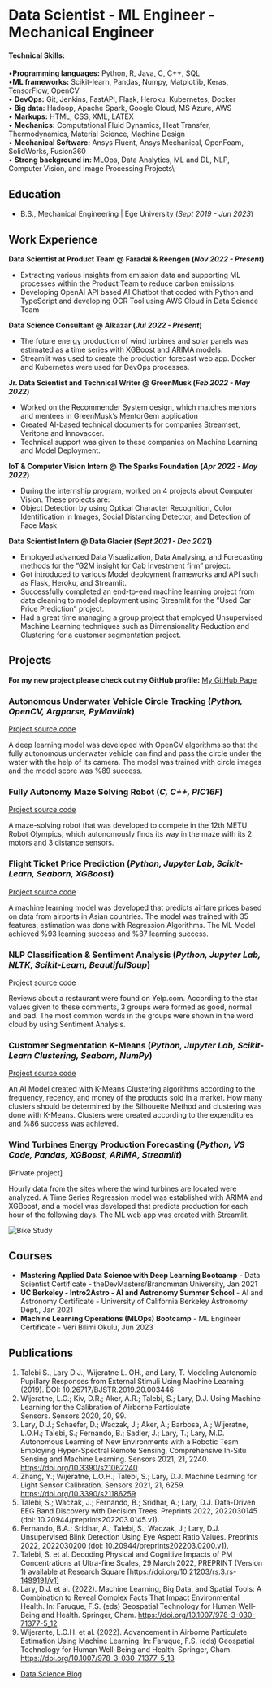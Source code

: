 # Data Scientist - ML Engineer - Mechanical Engineer

#### Technical Skills:
•**Programming languages:** Python, R, Java, C, C++, SQL\
•**ML frameworks:** Scikit-learn, Pandas, Numpy, Matplotlib, Keras, TensorFlow, OpenCV\
• **DevOps:** Git, Jenkins, FastAPI, Flask, Heroku, Kubernetes, Docker\
• **Big data:** Hadoop, Apache Spark, Google Cloud, MS Azure, AWS\
• **Markups:** HTML, CSS, XML, LATEX\
• **Mechanics:** Computational Fluid Dynamics, Heat Transfer, Thermodynamics, Material Science, Machine Design\
• **Mechanical Software:** Ansys Fluent, Ansys Mechanical, OpenFoam, SolidWorks, Fusion360\
• **Strong background in:** MLOps, Data Analytics, ML and DL, NLP, Computer Vision, and Image Processing Projects\

## Education
- B.S., Mechanical Engineering | Ege University (_Sept 2019 - Jun 2023_)								       		

## Work Experience
**Data Scientist at Product Team @ Faradai & Reengen (_Nov 2022 - Present_)**
- Extracting various insights from emission data and supporting ML processes within the Product Team to reduce carbon emissions.
- Developing OpenAI API based AI Chatbot that coded with Python and TypeScript  and developing OCR Tool using AWS Cloud in Data Science Team 

**Data Science Consultant @ Alkazar (_Jul 2022 - Present_)**
- The future energy production of wind turbines and solar panels was estimated as a time series with XGBoost and ARIMA models.
- Streamlit was used to create the production forecast web app. Docker and Kubernetes were used for DevOps processes.

**Jr. Data Scientist and Technical Writer @ GreenMusk (_Feb 2022 - May 2022_)**
-  Worked on the Recommender System design, which matches mentors and mentees in GreenMusk’s MentorGem application
-  Created AI-based technical documents for companies Streamset, Veritone and Innovaccer.
-  Technical support was given to these companies on Machine Learning and Model Deployment.

**IoT & Computer Vision Intern @ The Sparks Foundation (_Apr 2022 - May 2022_)**
-  During the internship program, worked on 4 projects about Computer Vision. These projects are:
-  Object Detection by using Optical Character Recognition, Color Identification in Images, Social Distancing Detector, and Detection of Face Mask

**Data Scientist Intern @ Data Glacier (_Sept 2021 - Dec 2021_)**
- Employed advanced Data Visualization, Data Analysing, and Forecasting methods for the ”G2M insight for Cab Investment firm” project.
- Got introduced to various Model deployment frameworks and API such as Flask, Heroku, and Streamlit.
- Successfully completed an end-to-end machine learning project from data cleaning to model deployment using Streamlit for the ”Used Car Price Prediction” project.
-  Had a great time managing a group project that employed Unsupervised Machine Learning techniques such as Dimensionality Reduction and Clustering for a customer segmentation project.


## Projects
**For my new project please check out my GitHub profile:** [My GitHub Page](https://github.com/atakanozdin)
### Autonomous Underwater Vehicle Circle Tracking (_Python, OpenCV, Argparse, PyMavlink_)
[Project source code](https://github.com/atakanozdin/UAV_Circle_Tracking)

A deep learning model was developed with OpenCV algorithms so that the fully autonomous underwater vehicle can find and pass the circle under the water with the help of its camera. The model was trained with circle images and the model score was %89 success.


### Fully Autonomy Maze Solving Robot (_C, C++, PIC16F_)
[Project source code](https://github.com/atakanozdin/mazeSolvingRobot)

A maze-solving robot that was developed to compete in the 12th METU Robot Olympics, which autonomously finds its way in the maze with its 2 motors and 3 distance sensors.


### Flight Ticket Price Prediction (_Python, Jupyter Lab, Scikit-Learn, Seaborn, XGBoost_)
[Project source code](https://github.com/atakanozdin/Flight_Price_Project)

A machine learning model was developed that predicts airfare prices based on data from airports in Asian countries. The model was trained with 35 features, estimation was done with Regression Algorithms. The ML Model achieved %93 learning success and %87 learning success.


### NLP Classification & Sentiment Analysis (_Python, Jupyter Lab, NLTK, Scikit-Learn, BeautifulSoup_)
[Project source code](https://github.com/atakanozdin/NLP_Restaurant)

Reviews about a restaurant were found on Yelp.com. According to the star values given to these comments, 3 groups were formed as good, normal and bad. The most common words in the groups were shown in the word cloud by using Sentiment Analysis.


### Customer Segmentation K-Means (_Python, Jupyter Lab, Scikit-Learn Clustering, Seaborn, NumPy_)
[Project source code](https://github.com/atakanozdin/Customer-Segmentation)

An AI Model created with K-Means Clustering algorithms according to the frequency, recency, and money of the products sold in a market. How many clusters should be determined by the Silhouette Method and clustering was done with K-Means. Clusters were created according to the expenditures and %86 success was achieved.


### Wind Turbines Energy Production Forecasting (_Python, VS Code, Pandas, XGBoost, ARIMA, Streamlit_)
[Private project]

Hourly data from the sites where the wind turbines are located were analyzed. A Time Series Regression model was established with ARIMA and XGBoost, and a model was developed that predicts production for each hour of the following days. The ML web app was created with Streamlit.

![Bike Study](/assets/img/bike_study.jpeg)

## Courses
- **Mastering Applied Data Science with Deep Learning Bootcamp** - Data Scientist Certificate - theDevMasters/Brandmman University, Jan 2021
- **UC Berkeley - Intro2Astro - AI and Astronomy Summer School** - AI and Astronomy Certificate - University of California Berkeley Astronomy Dept., Jan 2021
- **Machine Learning Operations (MLOps) Bootcamp** - ML Engineer Certificate - Veri Bilimi Okulu, Jun 2023

## Publications
1. Talebi S., Lary D.J., Wijeratne L. OH., and Lary, T. Modeling Autonomic Pupillary Responses from External Stimuli Using Machine Learning (2019). DOI: 10.26717/BJSTR.2019.20.003446
2. Wijeratne, L.O.; Kiv, D.R.; Aker, A.R.; Talebi, S.; Lary, D.J. Using Machine Learning for the Calibration of Airborne Particulate Sensors. Sensors 2020, 20, 99.
3. Lary, D.J.; Schaefer, D.; Waczak, J.; Aker, A.; Barbosa, A.; Wijeratne, L.O.H.; Talebi, S.; Fernando, B.; Sadler, J.; Lary, T.; Lary, M.D. Autonomous Learning of New Environments with a Robotic Team Employing Hyper-Spectral Remote Sensing, Comprehensive In-Situ Sensing and Machine Learning. Sensors 2021, 21, 2240. https://doi.org/10.3390/s21062240
4. Zhang, Y.; Wijeratne, L.O.H.; Talebi, S.; Lary, D.J. Machine Learning for Light Sensor Calibration. Sensors 2021, 21, 6259. https://doi.org/10.3390/s21186259
5. Talebi, S.; Waczak, J.; Fernando, B.; Sridhar, A.; Lary, D.J. Data-Driven EEG Band Discovery with Decision Trees. Preprints 2022, 2022030145 (doi: 10.20944/preprints202203.0145.v1).
6. Fernando, B.A.; Sridhar, A.; Talebi, S.; Waczak, J.; Lary, D.J. Unsupervised Blink Detection Using Eye Aspect Ratio Values. Preprints 2022, 2022030200 (doi: 10.20944/preprints202203.0200.v1).
7. Talebi, S. et al. Decoding Physical and Cognitive Impacts of PM Concentrations at Ultra-fine Scales, 29 March 2022, PREPRINT (Version 1) available at Research Square [https://doi.org/10.21203/rs.3.rs-1499191/v1]
8. Lary, D.J. et al. (2022). Machine Learning, Big Data, and Spatial Tools: A Combination to Reveal Complex Facts That Impact Environmental Health. In: Faruque, F.S. (eds) Geospatial Technology for Human Well-Being and Health. Springer, Cham. https://doi.org/10.1007/978-3-030-71377-5_12
9. Wijerante, L.O.H. et al. (2022). Advancement in Airborne Particulate Estimation Using Machine Learning. In: Faruque, F.S. (eds) Geospatial Technology for Human Well-Being and Health. Springer, Cham. https://doi.org/10.1007/978-3-030-71377-5_13

- [Data Science Blog](https://medium.com/@shawhin)
